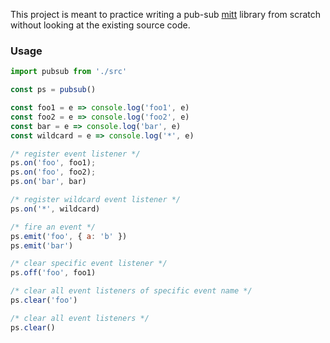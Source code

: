 This project is meant to practice writing a pub-sub [mitt](https://github.com/developit/mitt) library from scratch
without looking at the existing source code.

### Usage

```js
import pubsub from './src'

const ps = pubsub()

const foo1 = e => console.log('foo1', e)
const foo2 = e => console.log('foo2', e)
const bar = e => console.log('bar', e)
const wildcard = e => console.log('*', e)

/* register event listener */
ps.on('foo', foo1);
ps.on('foo', foo2);
ps.on('bar', bar)

/* register wildcard event listener */
ps.on('*', wildcard)

/* fire an event */
ps.emit('foo', { a: 'b' })
ps.emit('bar')

/* clear specific event listener */
ps.off('foo', foo1)

/* clear all event listeners of specific event name */
ps.clear('foo')

/* clear all event listeners */
ps.clear()
```